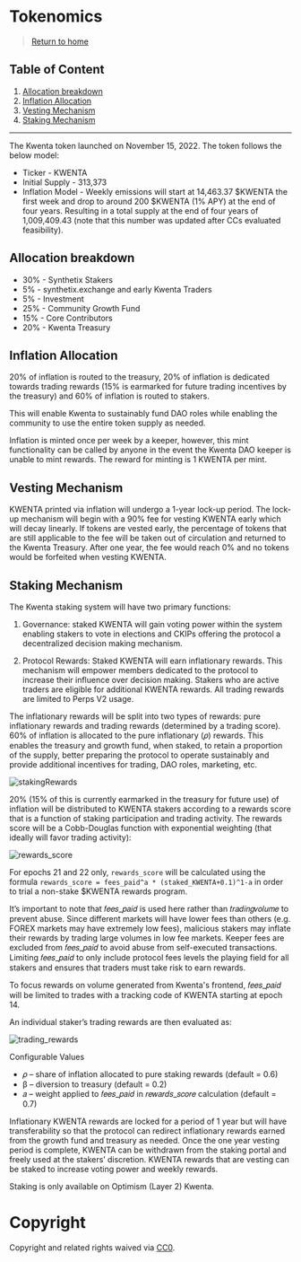 # Tokenomics

> [Return to home](../README.md)

## Table of Content

1. [Allocation breakdown](#allocation-breakdown)
2. [Inflation Allocation](#inflation-allocation)
3. [Vesting Mechanism](#vesting-mechanism)
4. [Staking Mechanism](#staking-mechanism)
---

The Kwenta token launched on November 15, 2022. The token follows the below model:

* Ticker - KWENTA
* Initial Supply - 313,373
* Inflation Model - Weekly emissions will start at 14,463.37 $KWENTA the first week and drop to around 200 $KWENTA (1% APY) at the end of four years. Resulting in a total supply at the end of four years of 1,009,409.43 (note that this number was updated after CCs evaluated feasibility).

## Allocation breakdown

* 30% - Synthetix Stakers
* 5% - synthetix.exchange and early Kwenta Traders
* 5% - Investment
* 25% - Community Growth Fund
* 15% - Core Contributors
* 20% - Kwenta Treasury

## Inflation Allocation

20% of inflation is routed to the treasury, 20% of inflation is dedicated towards trading rewards (15% is earmarked for future trading incentives by the treasury) and 60% of inflation is routed to stakers.

This will enable Kwenta to sustainably fund DAO roles while enabling the community to use the entire token supply as needed.

Inflation is minted once per week by a keeper, however, this mint functionality can be called by anyone in the event the Kwenta DAO keeper is unable to mint rewards. The reward for minting is 1 KWENTA per mint.

## Vesting Mechanism

KWENTA printed via inflation will undergo a 1-year lock-up period. The lock-up mechanism will begin with a 90% fee for vesting KWENTA early which will decay linearly. If tokens are vested early, the percentage of tokens that are still applicable to the fee will be taken out of circulation and returned to the Kwenta Treasury. After one year, the fee would reach 0% and no tokens would be forfeited when vesting KWENTA.

## Staking Mechanism

The Kwenta staking system will have two primary functions:

1. Governance: staked KWENTA will gain voting power within the system enabling stakers to vote in elections and CKIPs offering the protocol a decentralized decision making mechanism.

2. Protocol Rewards: Staked KWENTA will earn inflationary rewards. This mechanism will empower members dedicated to the protocol to increase their influence over decision making. Stakers who are active traders are eligible for additional KWENTA rewards. All trading rewards are limited to Perps V2 usage.

The inflationary rewards will be split into two types of rewards: pure inflationary rewards and trading rewards (determined by a trading score). 60% of inflation is allocated to the pure inflationary (𝜌) rewards. This enables the treasury and growth fund, when staked, to retain a proportion of the supply, better preparing the protocol to operate sustainably and provide additional incentives for trading, DAO roles, marketing, etc.

![stakingRewards](../images/kip-3-staking-1.png)

20% (15% of this is currently earmarked in the treasury for future use) of inflation will be distributed to KWENTA stakers according to a rewards score that is a function of staking participation and trading activity. The rewards score will be a Cobb-Douglas function with exponential weighting (that ideally will favor trading activity):

![rewards_score](../images/kip-3-staking-2.png)

For epochs 21 and 22 only, `rewards_score` will be calculated using the formula `rewards_score = fees_paid^a * (staked_KWENTA+0.1)^1-a` in order to trial a non-stake $KWENTA rewards program.

It’s important to note that 𝑓𝑒𝑒𝑠_𝑝𝑎𝑖𝑑 is used here rather than 𝑡𝑟𝑎𝑑𝑖𝑛𝑔𝑣𝑜𝑙𝑢𝑚𝑒 to prevent abuse. Since different markets will have lower fees than others (e.g. FOREX markets may have extremely low fees), malicious stakers may inflate their rewards by trading large volumes in low fee markets. Keeper fees are excluded from 𝑓𝑒𝑒𝑠_𝑝𝑎𝑖𝑑 to avoid abuse from self-executed transactions. Limiting 𝑓𝑒𝑒𝑠_𝑝𝑎𝑖𝑑 to only include protocol fees levels the playing field for all stakers and ensures that traders must take risk to earn rewards.

To focus rewards on volume generated from Kwenta's frontend, 𝑓𝑒𝑒𝑠_𝑝𝑎𝑖𝑑 will be limited to trades with a tracking code of KWENTA starting at epoch 14.

An individual staker’s trading rewards are then evaluated as:

![trading_rewards](../images/kip-3-staking-3.png)

Configurable Values

* 𝜌 – share of inflation allocated to pure staking rewards (default = 0.6)
* β – diversion to treasury (default = 0.2)
* 𝑎 – weight applied to 𝑓𝑒𝑒𝑠_𝑝𝑎𝑖𝑑 in 𝑟𝑒𝑤𝑎𝑟𝑑𝑠_𝑠𝑐𝑜𝑟𝑒 calculation (default = 0.7)

Inflationary KWENTA rewards are locked for a period of 1 year but will have transferability so that the protocol can redirect inflationary rewards earned from the growth fund and treasury as needed. Once the one year vesting period is complete, KWENTA can be withdrawn from the staking portal and freely used at the stakers’ discretion. KWENTA rewards that are vesting can be staked to increase voting power and weekly rewards. 

Staking is only available on Optimism (Layer 2) Kwenta.

# Copyright

Copyright and related rights waived via [CC0](https://creativecommons.org/publicdomain/zero/1.0/).
